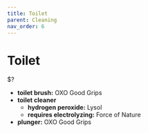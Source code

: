 ```yaml
---
title: Toilet
parent: Cleaning
nav_order: 6
---
```

# Toilet

$?

- **toilet brush:** OXO Good Grips
- **toilet cleaner** 
	- **hydrogen peroxide:** Lysol
	- **requires electrolyzing:** Force of Nature
- **plunger:** OXO Good Grips
